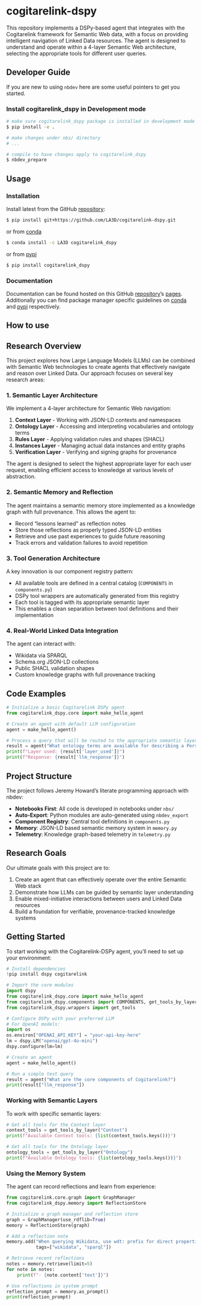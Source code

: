 # cogitarelink-dspy


<!-- WARNING: THIS FILE WAS AUTOGENERATED! DO NOT EDIT! -->

This repository implements a DSPy-based agent that integrates with the
Cogitarelink framework for Semantic Web data, with a focus on providing
intelligent navigation of Linked Data resources. The agent is designed
to understand and operate within a 4-layer Semantic Web architecture,
selecting the appropriate tools for different user queries.

## Developer Guide

If you are new to using `nbdev` here are some useful pointers to get you
started.

### Install cogitarelink_dspy in Development mode

``` sh
# make sure cogitarelink_dspy package is installed in development mode
$ pip install -e .

# make changes under nbs/ directory
# ...

# compile to have changes apply to cogitarelink_dspy
$ nbdev_prepare
```

## Usage

### Installation

Install latest from the GitHub
[repository](https://github.com/LA3D/cogitarelink-dspy):

``` sh
$ pip install git+https://github.com/LA3D/cogitarelink-dspy.git
```

or from [conda](https://anaconda.org/LA3D/cogitarelink-dspy)

``` sh
$ conda install -c LA3D cogitarelink_dspy
```

or from [pypi](https://pypi.org/project/cogitarelink-dspy/)

``` sh
$ pip install cogitarelink_dspy
```

### Documentation

Documentation can be found hosted on this GitHub
[repository](https://github.com/LA3D/cogitarelink-dspy)’s
[pages](https://LA3D.github.io/cogitarelink-dspy/). Additionally you can
find package manager specific guidelines on
[conda](https://anaconda.org/LA3D/cogitarelink-dspy) and
[pypi](https://pypi.org/project/cogitarelink-dspy/) respectively.

## How to use

## Research Overview

This project explores how Large Language Models (LLMs) can be combined
with Semantic Web technologies to create agents that effectively
navigate and reason over Linked Data. Our approach focuses on several
key research areas:

### 1. Semantic Layer Architecture

We implement a 4-layer architecture for Semantic Web navigation:

1.  **Context Layer** - Working with JSON-LD contexts and namespaces
2.  **Ontology Layer** - Accessing and interpreting vocabularies and
    ontology terms
3.  **Rules Layer** - Applying validation rules and shapes (SHACL)
4.  **Instances Layer** - Managing actual data instances and entity
    graphs
5.  **Verification Layer** - Verifying and signing graphs for provenance

The agent is designed to select the highest appropriate layer for each
user request, enabling efficient access to knowledge at various levels
of abstraction.

### 2. Semantic Memory and Reflection

The agent maintains a semantic memory store implemented as a knowledge
graph with full provenance. This allows the agent to:

- Record “lessons learned” as reflection notes
- Store those reflections as properly typed JSON-LD entities
- Retrieve and use past experiences to guide future reasoning
- Track errors and validation failures to avoid repetition

### 3. Tool Generation Architecture

A key innovation is our component registry pattern:

- All available tools are defined in a central catalog (`COMPONENTS` in
  `components.py`)
- DSPy tool wrappers are automatically generated from this registry
- Each tool is tagged with its appropriate semantic layer
- This enables a clean separation between tool definitions and their
  implementation

### 4. Real-World Linked Data Integration

The agent can interact with:

- Wikidata via SPARQL
- Schema.org JSON-LD collections
- Public SHACL validation shapes
- Custom knowledge graphs with full provenance tracking

## Code Examples

``` python
# Initialize a basic Cogitarelink DSPy agent
from cogitarelink_dspy.core import make_hello_agent

# Create an agent with default LLM configuration
agent = make_hello_agent()

# Process a query that will be routed to the appropriate semantic layer
result = agent("What ontology terms are available for describing a Person?")
print(f"Layer used: {result['layer_used']}")
print(f"Response: {result['llm_response']}")
```

## Project Structure

The project follows Jeremy Howard’s literate programming approach with
nbdev:

- **Notebooks First**: All code is developed in notebooks under `nbs/`
- **Auto-Export**: Python modules are auto-generated using
  `nbdev_export`
- **Component Registry**: Central tool definitions in `components.py`
- **Memory**: JSON-LD based semantic memory system in `memory.py`
- **Telemetry**: Knowledge graph-based telemetry in `telemetry.py`

## Research Goals

Our ultimate goals with this project are to:

1.  Create an agent that can effectively operate over the entire
    Semantic Web stack
2.  Demonstrate how LLMs can be guided by semantic layer understanding
3.  Enable mixed-initiative interactions between users and Linked Data
    resources
4.  Build a foundation for verifiable, provenance-tracked knowledge
    systems

## Getting Started

To start working with the Cogitarelink-DSPy agent, you’ll need to set up
your environment:

``` python
# Install dependencies
!pip install dspy cogitarelink

# Import the core modules
import dspy
from cogitarelink_dspy.core import make_hello_agent
from cogitarelink_dspy.components import COMPONENTS, get_tools_by_layer
from cogitarelink_dspy.wrappers import get_tools

# Configure DSPy with your preferred LLM
# For OpenAI models:
import os
os.environ["OPENAI_API_KEY"] = "your-api-key-here"
lm = dspy.LM("openai/gpt-4o-mini")
dspy.configure(lm=lm)

# Create an agent
agent = make_hello_agent()

# Run a simple test query
result = agent("What are the core components of Cogitarelink?")
print(result["llm_response"])
```

### Working with Semantic Layers

To work with specific semantic layers:

``` python
# Get all tools for the Context layer
context_tools = get_tools_by_layer("Context")
print(f"Available Context tools: {list(context_tools.keys())}")

# Get all tools for the Ontology layer
ontology_tools = get_tools_by_layer("Ontology")
print(f"Available Ontology tools: {list(ontology_tools.keys())}")
```

### Using the Memory System

The agent can record reflections and learn from experience:

``` python
from cogitarelink.core.graph import GraphManager
from cogitarelink_dspy.memory import ReflectionStore

# Initialize a graph manager and reflection store
graph = GraphManager(use_rdflib=True)
memory = ReflectionStore(graph)

# Add a reflection note
memory.add("When querying Wikidata, use wdt: prefix for direct properties",
           tags=["wikidata", "sparql"])

# Retrieve recent reflections
notes = memory.retrieve(limit=5)
for note in notes:
    print(f"- {note.content['text']}")

# Use reflections in system prompt
reflection_prompt = memory.as_prompt()
print(reflection_prompt)
```
